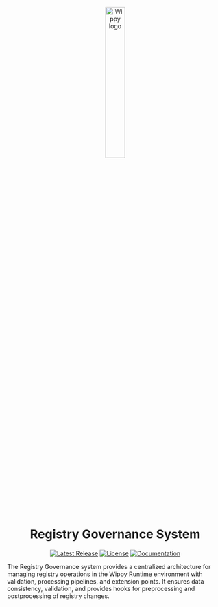 <p align="center">
    <a href="https://wippy.ai" target="_blank">
        <picture>
            <source media="(prefers-color-scheme: dark)" srcset="https://github.com/wippyai/.github/blob/main/logo/wippy-text-dark.svg?raw=true">
            <img width="30%" align="center" src="https://github.com/wippyai/.github/blob/main/logo/wippy-text-light.svg?raw=true" alt="Wippy logo">
        </picture>
    </a>
</p>
<h1 align="center">Registry Governance System</h1>
<div align="center">

[![Latest Release](https://img.shields.io/github/v/release/wippyai/module-gov?style=flat-square)][releases-page]
[![License](https://img.shields.io/github/license/wippyai/module-gov?style=flat-square)](LICENSE)
[![Documentation](https://img.shields.io/badge/Wippy-Documentation-brightgreen.svg?style=flat-square)][wippy-documentation]

</div>

The Registry Governance system provides a centralized architecture for managing registry operations in the Wippy Runtime environment with validation, processing pipelines, and extension points.
It ensures data consistency, validation, and provides hooks for preprocessing and postprocessing of registry changes.

[wippy-documentation]: https://docs.wippy.ai
[releases-page]: https://github.com/wippyai/module-gov/releases
